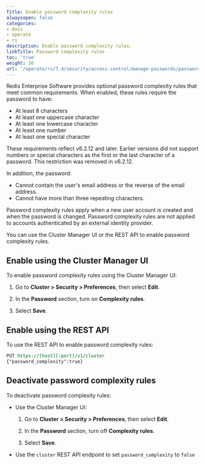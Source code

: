 ```yaml
---
Title: Enable password complexity rules
alwaysopen: false
categories:
- docs
- operate
- rs
description: Enable password complexity rules.
linkTitle: Password complexity rules
toc: 'true'
weight: 30
url: '/operate/rs/7.4/security/access-control/manage-passwords/password-complexity-rules/'
---
```


Redis Enterprise Software provides optional password complexity rules that meet common requirements.  When enabled, these rules require the password to have:

- At least 8 characters
- At least one uppercase character
- At least one lowercase character
- At least one number
- At least one special character 

These requirements reflect v6.2.12 and later. Earlier versions did not support numbers or special characters as the first or the last character of a password. This restriction was removed in v6.2.12.

In addition, the password:

- Cannot contain the user's email address or the reverse of the email address.
- Cannot have more than three repeating characters.

Password complexity rules apply when a new user account is created and when the password is changed.  Password complexity rules are not applied to accounts authenticated by an external identity provider.  

You can use the Cluster Manager UI or the REST API to enable password complexity rules.

## Enable using the Cluster Manager UI

To enable password complexity rules using the Cluster Manager UI:

1. Go to **Cluster > Security > Preferences**, then select **Edit**.

1. In the **Password** section, turn on **Complexity rules**.

1. Select **Save**.

## Enable using the REST API

To use the REST API to enable password complexity rules:

``` REST
PUT https://[host][:port]/v1/cluster
{"password_complexity":true}
```

## Deactivate password complexity rules

To deactivate password complexity rules:

- Use the Cluster Manager UI:

    1. Go to **Cluster > Security > Preferences**, then select **Edit**.

    1. In the **Password** section, turn off **Complexity rules**.

    1. Select **Save**.

- Use the `cluster` REST API endpoint to set `password_complexity` to `false`
